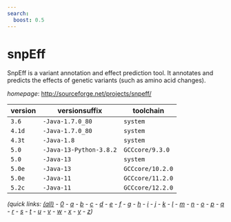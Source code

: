 ```yaml
---
search:
  boost: 0.5
---
```

# snpEff

SnpEff is a variant annotation and effect prediction tool.   It annotates and predicts the effects of genetic variants (such as amino acid changes).

*homepage*: <http://sourceforge.net/projects/snpeff/>

version | versionsuffix | toolchain
--------|---------------|----------
``3.6`` | ``-Java-1.7.0_80`` | ``system``
``4.1d`` | ``-Java-1.7.0_80`` | ``system``
``4.3t`` | ``-Java-1.8`` | ``system``
``5.0`` | ``-Java-13-Python-3.8.2`` | ``GCCcore/9.3.0``
``5.0`` | ``-Java-13`` | ``system``
``5.0e`` | ``-Java-13`` | ``GCCcore/10.2.0``
``5.0e`` | ``-Java-11`` | ``GCCcore/11.2.0``
``5.2c`` | ``-Java-11`` | ``GCCcore/12.2.0``


*(quick links: [(all)](../index.md) - [0](../0/index.md) - [a](../a/index.md) - [b](../b/index.md) - [c](../c/index.md) - [d](../d/index.md) - [e](../e/index.md) - [f](../f/index.md) - [g](../g/index.md) - [h](../h/index.md) - [i](../i/index.md) - [j](../j/index.md) - [k](../k/index.md) - [l](../l/index.md) - [m](../m/index.md) - [n](../n/index.md) - [o](../o/index.md) - [p](../p/index.md) - [q](../q/index.md) - [r](../r/index.md) - [s](../s/index.md) - [t](../t/index.md) - [u](../u/index.md) - [v](../v/index.md) - [w](../w/index.md) - [x](../x/index.md) - [y](../y/index.md) - [z](../z/index.md))*

